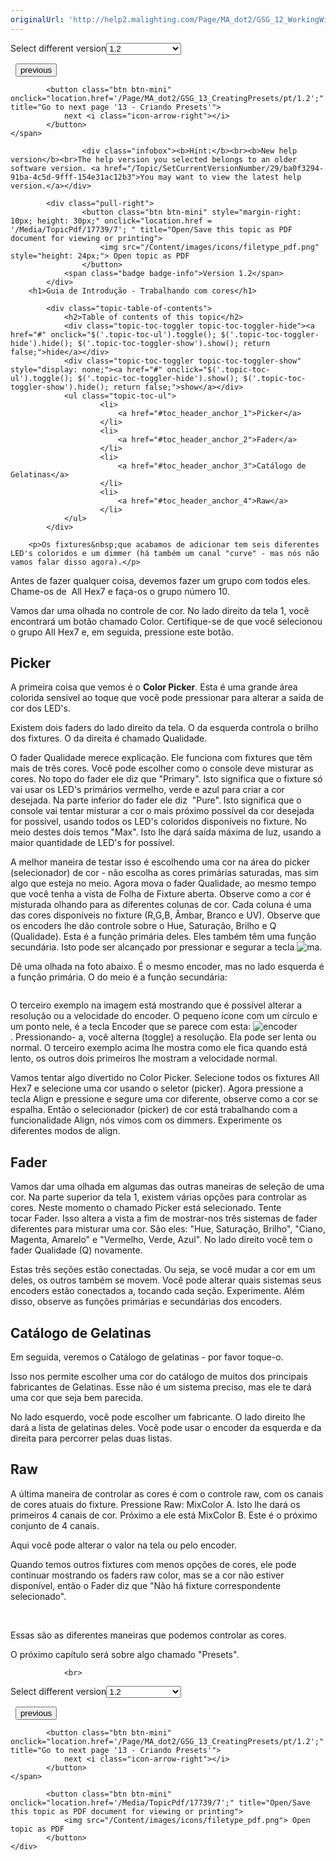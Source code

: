 ```yaml
---
originalUrl: 'http://help2.malighting.com/Page/MA_dot2/GSG_12_WorkingWithColors/pt/1.2'
---
```


<div class="topic-navigation">

<div class="pull-right">
	<span class="pull-left">


<div class="pull-left">
<form action="/Topic/SetCurrentVersionNumber" class="form-inline" id="frmTagSelector" method="post">	<span class="form-mini">
		<div class="input-prepend"><span class="add-on">Select different version</span><select autocomplete="off" id="versionNumberId" name="versionNumberId" onchange="$(this).closest('#frmTagSelector').submit();" style="width: 120px;"><option value="">- latest -</option>
<option value="3">1.1</option>
<option selected="selected" value="7">1.2</option>
<option value="12">1.3</option>
<option value="16">1.5</option>
<option value="29">1.9</option>
</select></div>
		<input data-val="true" data-val-number="The field Int32 must be a number." data-val-required="The Int32 field is required." id="ProductId" name="ProductId" type="hidden" value="7">
		<input id="CurrentGuid" name="CurrentGuid" type="hidden" value="ba0f3294-91ba-4c5d-9fff-154e31ac12b3">
	</span>
</form></div>&nbsp;	</span>
	<span class="pull-right" style="white-space: nowrap;">
			<button class="btn btn-mini" onclick="location.href='/Page/MA_dot2/GSG_11_AddingLedFixtures/pt/1.2'; " title="Go to previous page '11 - Adicionando fixtures de LED'">
				<i class="icon-arrow-left"></i> previous
			</button>

			<button class="btn btn-mini" onclick="location.href='/Page/MA_dot2/GSG_13_CreatingPresets/pt/1.2';" title="Go to next page '13 - Criando Presets'">
				next <i class="icon-arrow-right"></i> 
			</button>
	</span>
</div>
<div class="clear-fix" style="margin-bottom: 10px"></div>
</div>

					<div class="infobox"><b>Hint:</b><br><b>New help version</b><br>The help version you selected belongs to an older software version. <a href="/Topic/SetCurrentVersionNumber/29/ba0f3294-91ba-4c5d-9fff-154e31ac12b3">You may want to view the latest help version.</a></div>

			<div class="pull-right">
					<button class="btn btn-mini" style="margin-right: 10px; height: 30px;" onclick="location.href = '/Media/TopicPdf/17739/7'; " title="Open/Save this topic as PDF document for viewing or printing">
						<img src="/Content/images/icons/filetype_pdf.png" style="height: 24px;"> Open topic as PDF
					</button>
				<span class="badge badge-info">Version 1.2</span>
			</div>
		<h1>Guia de Introdução - Trabalhando com cores</h1>

			<div class="topic-table-of-contents">
				<h2>Table of contents of this topic</h2>
				<div class="topic-toc-toggler topic-toc-toggler-hide"><a href="#" onclick="$('.topic-toc-ul').toggle(); $('.topic-toc-toggler-hide').hide(); $('.topic-toc-toggler-show').show(); return false;">hide</a></div>
				<div class="topic-toc-toggler topic-toc-toggler-show" style="display: none;"><a href="#" onclick="$('.topic-toc-ul').toggle(); $('.topic-toc-toggler-hide').show(); $('.topic-toc-toggler-show').hide(); return false;">show</a></div>
				<ul class="topic-toc-ul">
						<li>
							<a href="#toc_header_anchor_1">Picker</a>
						</li>
						<li>
							<a href="#toc_header_anchor_2">Fader</a>
						</li>
						<li>
							<a href="#toc_header_anchor_3">Catálogo de Gelatinas</a>
						</li>
						<li>
							<a href="#toc_header_anchor_4">Raw</a>
						</li>
				</ul>
			</div>

		<p>Os fixtures&nbsp;que acabamos de adicionar tem seis diferentes LED's coloridos e um dimmer (há também um canal "curve" - mas nós não vamos falar disso agora).</p>

<p>Antes de fazer qualquer coisa, devemos fazer um grupo com todos eles. Chame-os de&nbsp;<span class="syntax">&nbsp;All Hex7</span>&nbsp;e faça-os o grupo número 10.</p>

<p>Vamos dar uma olhada no controle de cor. No lado direito da tela 1, você encontrará um botão chamado <span class="softkey">Color</span>. Certifique-se de que você selecionou o grupo All Hex7 e, em seguida, pressione este botão.</p>

<a name="toc_header_anchor_1" id="toc_header_anchor_1" class="topic-toc-item"></a><h2>Picker</h2>

<p>A primeira coisa que vemos é o&nbsp;<strong>Color Picker</strong>. Esta é uma grande área colorida sensível ao toque que você pode pressionar para alterar a saída de cor dos LED's.</p>

<p>Existem dois faders&nbsp;do lado direito da tela. O da esquerda controla o brilho dos fixtures. O da direita é chamado Qualidade.</p>

<p>O fader&nbsp;Qualidade merece explicação. Ele funciona com fixtures que têm mais de três cores. Você pode escolher como o console deve misturar as cores. No topo do fader ele diz que "Primary". Isto significa que o fixture só vai usar os LED's primários vermelho, verde e azul para criar a cor desejada. Na parte inferior do fader ele diz &nbsp;"Pure". Isto significa que o console vai tentar misturar a cor o mais próximo possível da cor desejada for possível, usando todos os LED's coloridos disponíveis no fixture. No meio destes dois temos "Max". Isto lhe dará saída máxima de luz, usando a maior quantidade de&nbsp;LED's&nbsp;for possível.</p>

<p>A melhor maneira de testar isso é escolhendo uma cor na área do picker (selecionador) de cor - não escolha as cores primárias saturadas, mas sim algo que esteja no meio. Agora mova o fader&nbsp;Qualidade, ao mesmo tempo que você tenha a vista de&nbsp;Folha de&nbsp;Fixture&nbsp;aberta. Observe como a cor é misturada olhando para as diferentes colunas de cor. Cada coluna&nbsp;é uma das cores disponíveis no fixture (R,G,B, Âmbar, Branco e UV). Observe que os encoders&nbsp;lhe dão controle sobre o&nbsp;Hue, Saturação, Brilho e Q (Qualidade). Esta é a função primária deles. Eles também têm uma função secundária. Isto pode ser alcançado por pressionar e segurar a tecla <span class="hardkey"><img alt="ma" src="/Media/Mlg/ma.png"></span>.</p>

<p>Dê uma olhada na foto abaixo. É o mesmo encoder, mas no lado esquerda é a função primária. O do meio é a função secundária:</p>

<p><img alt="" src="/Media/Image/Dot2_GettingStarted_WorkingWithColors_01_1-0.png"></p>

<p>O terceiro exemplo na imagem está mostrando que é possível alterar a resolução ou a velocidade do encoder. O pequeno ícone com um círculo e um ponto nele, é a tecla&nbsp;Encoder&nbsp;que se parece com esta:&nbsp;<span class="hardkey"><img alt="encoder" src="/Media/Mlg/encoder.png"></span>.&nbsp;Pressionando- a, você alterna (toggle) a resolução. Ela pode ser lenta ou normal. O terceiro exemplo acima lhe mostra como ele fica quando está lento, os outros dois primeiros lhe mostram a velocidade normal.</p>

<p>Vamos tentar algo divertido no Color Picker. Selecione todos os fixtures&nbsp;All Hex7&nbsp;e selecione uma cor usando o seletor (picker). Agora pressione a tecla <span class="hardkey">Align</span> e pressione e segure uma cor diferente, observe como a cor se espalha. Então o selecionador (picker) de cor está trabalhando com a funcionalidade Align, nós vimos com os dimmers. Experimente os diferentes modos de align.</p>

<a name="toc_header_anchor_2" id="toc_header_anchor_2" class="topic-toc-item"></a><h2>Fader</h2>

<p>Vamos dar uma olhada em algumas das outras maneiras de seleção de&nbsp;uma cor. Na parte superior da tela 1, existem várias opções para controlar as cores. Neste momento o chamado <span class="softkey">Picker</span>&nbsp;está selecionado. Tente tocar&nbsp;<span class="softkey">Fader</span>. Isso altera a vista a fim de mostrar-nos três sistemas de fader diferentes para misturar uma cor. São eles: "Hue, Saturação, Brilho", "Ciano, Magenta, Amarelo" e "Vermelho, Verde, Azul". No lado direito você tem o fader Qualidade (Q) novamente.</p>

<p>Estas três seções&nbsp;estão conectadas. Ou seja, se você mudar a cor em um deles, os outros também se movem. Você pode alterar quais sistemas seus encoders&nbsp;estão conectados a, tocando cada seção. Experimente. Além disso, observe as funções primárias e secundárias dos encoders.</p>

<a name="toc_header_anchor_3" id="toc_header_anchor_3" class="topic-toc-item"></a><h2>Catálogo de Gelatinas</h2>

<p>Em seguida, veremos o <span class="softkey">Catálogo de gelatinas</span> - por favor toque-o.</p>

<p>Isso nos permite escolher uma cor do catálogo de muitos dos principais fabricantes de Gelatinas. Esse não é um sistema preciso, mas ele te dará uma cor que seja bem parecida.</p>

<p>No lado esquerdo, você pode escolher um fabricante. O lado direito lhe dará a lista de gelatinas deles. Você pode usar o encoder da esquerda e da direita para percorrer pelas duas listas.</p>

<a name="toc_header_anchor_4" id="toc_header_anchor_4" class="topic-toc-item"></a><h2>Raw</h2>

<p>A última maneira de controlar as cores é com o controle raw, com os canais de cores atuais do fixture. Pressione&nbsp;<span class="softkey">Raw: MixColor A</span>. Isto lhe dará os primeiros 4 canais de cor. Próximo a ele está&nbsp;MixColor B. Este é o próximo conjunto de 4 canais.</p>

<p>Aqui você pode alterar o valor na tela ou pelo encoder.</p>

<p>Quando temos outros fixtures com menos opções de cores, ele pode continuar mostrando os faders&nbsp;raw color, mas se a cor não estiver disponível, então o Fader diz que "Não há fixture correspondente selecionado".</p>

<p>&nbsp;</p>

<p>Essas são as diferentes maneiras que podemos controlar as cores.</p>

<p>O próximo capítulo será sobre algo chamado "Presets".</p>


				<br>
<div class="topic-navigation">

<div class="pull-right">
	<span class="pull-left">


<div class="pull-left">
<form action="/Topic/SetCurrentVersionNumber" class="form-inline" id="frmTagSelector" method="post">	<span class="form-mini">
		<div class="input-prepend"><span class="add-on">Select different version</span><select autocomplete="off" id="versionNumberId" name="versionNumberId" onchange="$(this).closest('#frmTagSelector').submit();" style="width: 120px;"><option value="">- latest -</option>
<option value="3">1.1</option>
<option selected="selected" value="7">1.2</option>
<option value="12">1.3</option>
<option value="16">1.5</option>
<option value="29">1.9</option>
</select></div>
		<input data-val="true" data-val-number="The field Int32 must be a number." data-val-required="The Int32 field is required." id="ProductId" name="ProductId" type="hidden" value="7">
		<input id="CurrentGuid" name="CurrentGuid" type="hidden" value="ba0f3294-91ba-4c5d-9fff-154e31ac12b3">
	</span>
</form></div>&nbsp;	</span>
	<span class="pull-right" style="white-space: nowrap;">
			<button class="btn btn-mini" onclick="location.href='/Page/MA_dot2/GSG_11_AddingLedFixtures/pt/1.2'; " title="Go to previous page '11 - Adicionando fixtures de LED'">
				<i class="icon-arrow-left"></i> previous
			</button>

			<button class="btn btn-mini" onclick="location.href='/Page/MA_dot2/GSG_13_CreatingPresets/pt/1.2';" title="Go to next page '13 - Criando Presets'">
				next <i class="icon-arrow-right"></i> 
			</button>
	</span>
</div>
	<div class="clear-fix"></div>
	<div class="pull-right">
	
			<button class="btn btn-mini" onclick="location.href='/Media/TopicPdf/17739/7';" title="Open/Save this topic as PDF document for viewing or printing">
				<img src="/Content/images/icons/filetype_pdf.png"> Open topic as PDF
			</button>
	</div>
<div class="clear-fix" style="margin-bottom: 10px"></div>
</div>

	
